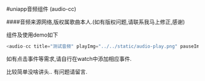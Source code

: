 #uniapp音频组件 (audio-cc)

####音频来源网络,版权属歌曲本人.(如有版权问题,请联系我马上修正,感谢)

组件及使用demo如下

```js
<audio-cc title="测试音频" playImg="../../static/audio-play.png" pauseImg="../../static/audio-stop.png" src="https://raw.githubusercontent.com/huaiyohu0/audio-cc/master/static/1.mp3"></audio-cc>
```

如有点击事件等需求,请自行在watch中添加相应事件.

比较简单没啥讲头.. 有问题请留言.
